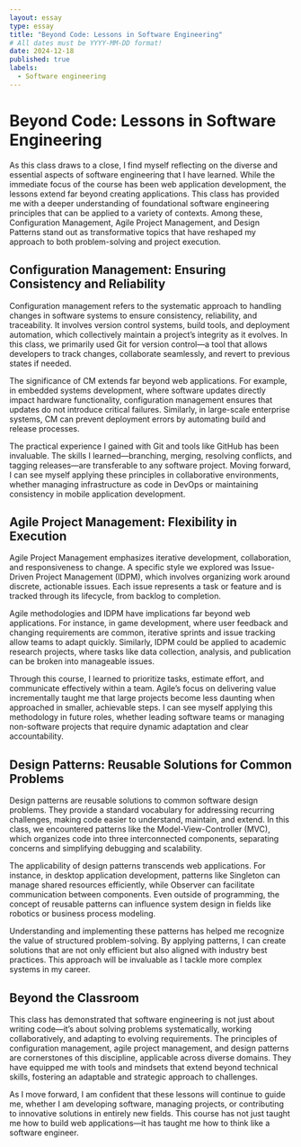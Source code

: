 ```yaml
---
layout: essay
type: essay
title: "Beyond Code: Lessons in Software Engineering"
# All dates must be YYYY-MM-DD format!
date: 2024-12-18
published: true
labels:
  - Software engineering
---
```



<h1>Beyond Code: Lessons in Software Engineering</h1>

As this class draws to a close, I find myself reflecting on the diverse and essential aspects of software engineering that I have learned. While the immediate focus of the course has been web application development, the lessons extend far beyond creating applications. This class has provided me with a deeper understanding of foundational software engineering principles that can be applied to a variety of contexts. Among these, Configuration Management, Agile Project Management, and Design Patterns stand out as transformative topics that have reshaped my approach to both problem-solving and project execution.

<h2>Configuration Management: Ensuring Consistency and Reliability</h2>

Configuration management refers to the systematic approach to handling changes in software systems to ensure consistency, reliability, and traceability. It involves version control systems, build tools, and deployment automation, which collectively maintain a project’s integrity as it evolves. In this class, we primarily used Git for version control—a tool that allows developers to track changes, collaborate seamlessly, and revert to previous states if needed.

The significance of CM extends far beyond web applications. For example, in embedded systems development, where software updates directly impact hardware functionality, configuration management ensures that updates do not introduce critical failures. Similarly, in large-scale enterprise systems, CM can prevent deployment errors by automating build and release processes.

The practical experience I gained with Git and tools like GitHub has been invaluable. The skills I learned—branching, merging, resolving conflicts, and tagging releases—are transferable to any software project. Moving forward, I can see myself applying these principles in collaborative environments, whether managing infrastructure as code in DevOps or maintaining consistency in mobile application development.

<h2>Agile Project Management: Flexibility in Execution</h2>

Agile Project Management emphasizes iterative development, collaboration, and responsiveness to change. A specific style we explored was Issue-Driven Project Management (IDPM), which involves organizing work around discrete, actionable issues. Each issue represents a task or feature and is tracked through its lifecycle, from backlog to completion.

Agile methodologies and IDPM have implications far beyond web applications. For instance, in game development, where user feedback and changing requirements are common, iterative sprints and issue tracking allow teams to adapt quickly. Similarly, IDPM could be applied to academic research projects, where tasks like data collection, analysis, and publication can be broken into manageable issues.

Through this course, I learned to prioritize tasks, estimate effort, and communicate effectively within a team. Agile’s focus on delivering value incrementally taught me that large projects become less daunting when approached in smaller, achievable steps. I can see myself applying this methodology in future roles, whether leading software teams or managing non-software projects that require dynamic adaptation and clear accountability.

<h2>Design Patterns: Reusable Solutions for Common Problems</h2>

Design patterns are reusable solutions to common software design problems. They provide a standard vocabulary for addressing recurring challenges, making code easier to understand, maintain, and extend. In this class, we encountered patterns like the Model-View-Controller (MVC), which organizes code into three interconnected components, separating concerns and simplifying debugging and scalability.

The applicability of design patterns transcends web applications. For instance, in desktop application development, patterns like Singleton can manage shared resources efficiently, while Observer can facilitate communication between components. Even outside of programming, the concept of reusable patterns can influence system design in fields like robotics or business process modeling.

Understanding and implementing these patterns has helped me recognize the value of structured problem-solving. By applying patterns, I can create solutions that are not only efficient but also aligned with industry best practices. This approach will be invaluable as I tackle more complex systems in my career.

<h2>Beyond the Classroom</h2>

This class has demonstrated that software engineering is not just about writing code—it’s about solving problems systematically, working collaboratively, and adapting to evolving requirements. The principles of configuration management, agile project management, and design patterns are cornerstones of this discipline, applicable across diverse domains. They have equipped me with tools and mindsets that extend beyond technical skills, fostering an adaptable and strategic approach to challenges.

As I move forward, I am confident that these lessons will continue to guide me, whether I am developing software, managing projects, or contributing to innovative solutions in entirely new fields. This course has not just taught me how to build web applications—it has taught me how to think like a software engineer.




